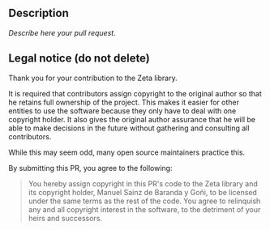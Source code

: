 ## Description

_Describe here your pull request._

## Legal notice (do not delete)

Thank you for your contribution to the Zeta library.

It is required that contributors assign copyright to the original author so that he retains full ownership of the project. This makes it easier for other entities to use the software because they only have to deal with one copyright holder. It also gives the original author assurance that he will be able to make decisions in the future without gathering and consulting all contributors.

While this may seem odd, many open source maintainers practice this.

By submitting this PR, you agree to the following:

> You hereby assign copyright in this PR's code to the Zeta library and its copyright holder, Manuel Sainz de Baranda y Goñi, to be licensed under the same terms as the rest of the code. You agree to relinquish any and all copyright interest in the software, to the detriment of your heirs and successors.
